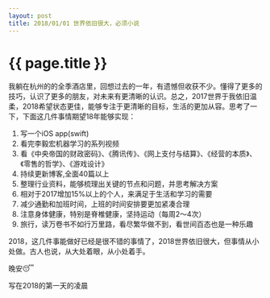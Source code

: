 ```yaml
---
layout: post
title: 2018/01/01 世界依旧很大，必须小说
---
```


{{ page.title }}
================

我躺在杭州的的全季酒店里，回想过去的一年，有遗憾但收获不少。懂得了更多的技巧，认识了更多的朋友，对未来有更清晰的认识。总之，2017世界于我依旧温柔，2018希望状态更佳，能够专注于更清晰的目标，生活的更加从容。思考了一下，下面这几件事情期望18年能够实现：

1. 写一个iOS app(swift)
2. 看完李毅宏机器学习的系列视频
3. 看《中央帝国的财政密码》、《腾讯传》、《网上支付与结算》、《经营的本质》、《零售的哲学》、《游戏设计》
4. 持续更新博客,全面40篇以上
5. 整理行业资料，能够梳理出关键的节点和问题，并思考解决方案
6. 相对于2017增加15%以上的个人，来满足于生活和学习的需要
7. 减少通勤和加班时间，上班的时间安排要更加紧凑合理
8. 注意身体健康，特别是脊椎健康，坚持运动（每周2～4次）
9. 旅行，读万卷书不如行万里路，看尽繁华做不到，看世间百态也是一种乐趣

2018，这几件事能做好已经是很不错的事情了，2018世界依旧很大，但事情从小处做。古人也说，从大处着眼，从小处着手。

晚安😴

写在2018的第一天的凌晨

